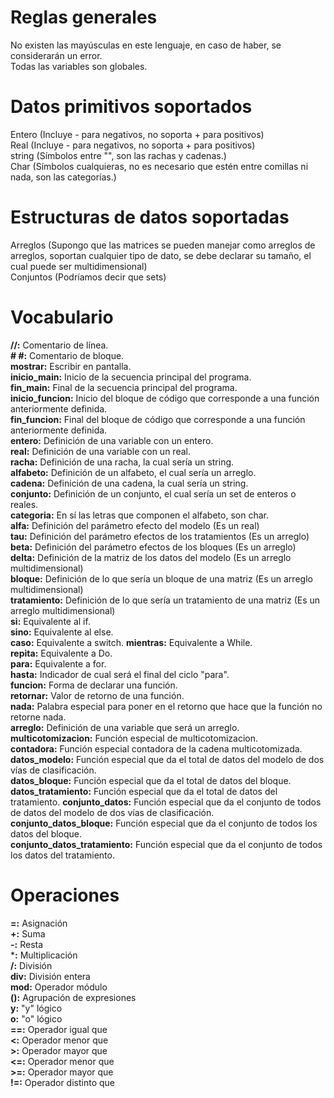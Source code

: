 <!--Documento revisado hasta el algoritmo 1-1 Multicotomización del modelo de dos vías-->

# Reglas generales
No existen las mayúsculas en este lenguaje, en caso de haber, se considerarán un error.  
Todas las variables son globales.  

# Datos primitivos soportados
Entero (Incluye - para negativos, no soporta + para positivos)  
Real (Incluye - para negativos, no soporta + para positivos)  
string (Símbolos entre "", son las rachas y cadenas.)  
Char (Símbolos cualquieras, no es necesario que estén entre comillas ni nada, son las categorías.)

# Estructuras de datos soportadas
Arreglos (Supongo que las matrices se pueden manejar como arreglos de arreglos, soportan cualquier tipo de dato, se debe declarar su tamaño, el cual puede ser multidimensional)  
Conjuntos (Podríamos decir que sets)  

# Vocabulario
**//:** Comentario de línea.  
**# #:** Comentario de bloque.  
**mostrar:** Escribir en pantalla.  
**inicio_main:** Inicio de la secuencia principal del programa.  
**fin_main:** Final de la secuencia principal del programa.  
**inicio_funcion:** Inicio del bloque de código que corresponde a una función anteriormente definida.  
**fin_funcion:** Final del bloque de código que corresponde a una función anteriormente definida.  
**entero:** Definición de una variable con un entero.  
**real:** Definición de una variable con un real.  
**racha:** Definición de una racha, la cual sería un string.  
**alfabeto:** Definición de un alfabeto, el cual sería un arreglo.  
**cadena:** Definición de una cadena, la cual sería un string.  
**conjunto:** Definición de un conjunto, el cual sería un set de enteros o reales.  
**categoria:** En sí las letras que componen el alfabeto, son char.  
**alfa:** Definición del parámetro efecto del modelo (Es un real)  
**tau:** Definición del parámetro efectos de los tratamientos (Es un arreglo)  
**beta:** Definición del parámetro efectos de los bloques (Es un arreglo)  
**delta:** Definición de la matriz de los datos del modelo (Es un arreglo multidimensional)  
**bloque:** Definición de lo que sería un bloque de una matriz (Es un arreglo multidimensional)  
**tratamiento:** Definición de lo que sería un tratamiento de una matriz (Es un arreglo multidimensional)  
**si:** Equivalente al if.  
**sino:** Equivalente al else.  
**caso:** Equivalente a switch. 
**mientras:** Equivalente a While.  
**repita:** Equivalente a Do.  
**para:** Equivalente a for.  
**hasta:** Indicador de cual será el final del ciclo "para".  
**funcion:** Forma de declarar una función.  
**retornar:** Valor de retorno de una función.  
**nada:** Palabra especial para poner en el retorno que hace que la función no retorne nada.  
**arreglo:** Definición de una variable que será un arreglo.  
**multicotomizacion:** Función especial de multicotomizacion.  
**contadora:** Función especial contadora de la cadena multicotomizada.  
**datos_modelo:** Función especial que da el total de datos del modelo de dos vías de clasificación.  
**datos_bloque:** Función especial que da el total de datos del bloque.  
**datos_tratamiento:** Función especial que da el total de datos del tratamiento.
**conjunto_datos:** Función especial que da el conjunto de todos de datos del modelo de dos vías de clasificación.  
**conjunto_datos_bloque:** Función especial que da el conjunto de todos los datos del bloque.  
**conjunto_datos_tratamiento:** Función especial que da el conjunto de todos los datos del tratamiento.

# Operaciones
**=:** Asignación  
**+:** Suma  
**-:** Resta  
***:** Multiplicación  
**/:** División  
**div:** División entera  
**mod:** Operador módulo  
**():** Agrupación de expresiones  
**y:** "y" lógico  
**o:** "o" lógico  
**==:** Operador igual que  
**<:** Operador menor que  
**>:** Operador mayor que  
**<=:** Operador menor que  
**>=:** Operador mayor que  
**!=:** Operador distinto que  